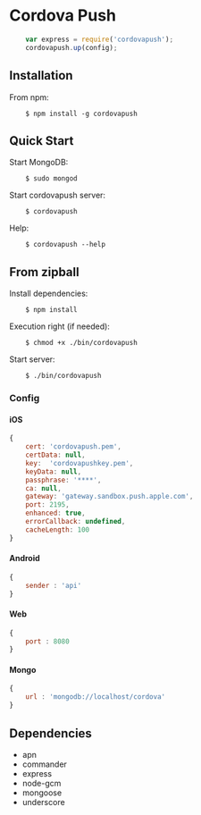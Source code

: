 # Cordova Push

```js
    var express = require('cordovapush');
    cordovapush.up(config);
```

## Installation

From npm:
```shell
    $ npm install -g cordovapush
```

## Quick Start

Start MongoDB:
```shell
    $ sudo mongod
```

Start cordovapush server:
```shell
    $ cordovapush
```

Help:
```shell
    $ cordovapush --help
```

## From zipball

Install dependencies:
```shell
    $ npm install
```

Execution right (if needed):
```shell
    $ chmod +x ./bin/cordovapush
```

Start server:
```shell
    $ ./bin/cordovapush
```

### Config

#### iOS

```js
{
	cert: 'cordovapush.pem',
	certData: null,
	key:  'cordovapushkey.pem',
	keyData: null,
	passphrase: '****',
	ca: null,
	gateway: 'gateway.sandbox.push.apple.com',
	port: 2195,
	enhanced: true,
	errorCallback: undefined,
	cacheLength: 100
}
```

#### Android

```js
{
	sender : 'api'
}
```

#### Web

```js
{
	port : 8080
}
```

#### Mongo

```js
{
	url : 'mongodb://localhost/cordova'
}
```

## Dependencies

  * apn
  * commander
  * express
  * node-gcm
  * mongoose
  * underscore
